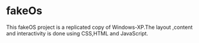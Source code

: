 # fakeOs

This fakeOS project is a replicated copy of Windows-XP.The layout ,content and interactivity is done using CSS,HTML and JavaScript.
